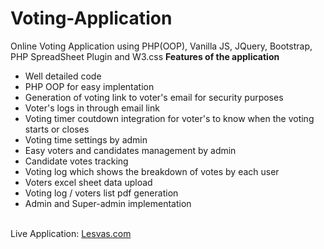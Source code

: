 # Voting-Application
Online Voting Application using PHP(OOP), Vanilla JS, JQuery, Bootstrap, PHP SpreadSheet Plugin and W3.css
<b>Features of the application</b>
<ul>
  <li>Well detailed code</li>
  <li>PHP OOP for easy implentation</li>
  <li>Generation of voting link to voter's email for security purposes</li>
  <li>Voter's logs in through email link</li>
  <li>Voting timer coutdown integration for voter's to know when the voting starts or closes</li>
  <li>Voting time settings by admin</li>
  <li>Easy voters and candidates management by admin</li>
  <li>Candidate votes tracking</li>
  <li>Voting log which shows the breakdown of votes by each user</li>
  <li>Voters excel sheet data upload</li>
  <li>Voting log / voters list pdf generation</li>
  <li> Admin and Super-admin implementation </li>
  

</ul>
<br>
<span>Live Application: </span> <a href="https://lesvas.com">Lesvas.com</a>
